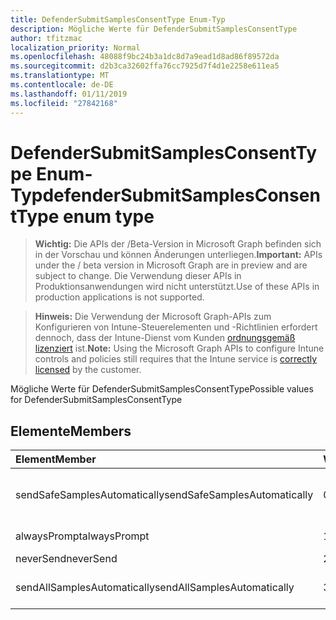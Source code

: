 ```yaml
---
title: DefenderSubmitSamplesConsentType Enum-Typ
description: Mögliche Werte für DefenderSubmitSamplesConsentType
author: tfitzmac
localization_priority: Normal
ms.openlocfilehash: 48088f9bc24b3a1dc8d7a9ead1d8ad86f89572da
ms.sourcegitcommit: d2b3ca32602ffa76cc7925d7f4d1e2258e611ea5
ms.translationtype: MT
ms.contentlocale: de-DE
ms.lasthandoff: 01/11/2019
ms.locfileid: "27842168"
---
```

# <a name="defendersubmitsamplesconsenttype-enum-type"></a><span data-ttu-id="ee62a-103">DefenderSubmitSamplesConsentType Enum-Typ</span><span class="sxs-lookup"><span data-stu-id="ee62a-103">defenderSubmitSamplesConsentType enum type</span></span>

> <span data-ttu-id="ee62a-104">**Wichtig:** Die APIs der /Beta-Version in Microsoft Graph befinden sich in der Vorschau und können Änderungen unterliegen.</span><span class="sxs-lookup"><span data-stu-id="ee62a-104">**Important:** APIs under the / beta version in Microsoft Graph are in preview and are subject to change.</span></span> <span data-ttu-id="ee62a-105">Die Verwendung dieser APIs in Produktionsanwendungen wird nicht unterstützt.</span><span class="sxs-lookup"><span data-stu-id="ee62a-105">Use of these APIs in production applications is not supported.</span></span>

> <span data-ttu-id="ee62a-106">**Hinweis:** Die Verwendung der Microsoft Graph-APIs zum Konfigurieren von Intune-Steuerelementen und -Richtlinien erfordert dennoch, dass der Intune-Dienst vom Kunden [ordnungsgemäß lizenziert](https://go.microsoft.com/fwlink/?linkid=839381) ist.</span><span class="sxs-lookup"><span data-stu-id="ee62a-106">**Note:** Using the Microsoft Graph APIs to configure Intune controls and policies still requires that the Intune service is [correctly licensed](https://go.microsoft.com/fwlink/?linkid=839381) by the customer.</span></span>

<span data-ttu-id="ee62a-107">Mögliche Werte für DefenderSubmitSamplesConsentType</span><span class="sxs-lookup"><span data-stu-id="ee62a-107">Possible values for DefenderSubmitSamplesConsentType</span></span>
## <a name="members"></a><span data-ttu-id="ee62a-108">Elemente</span><span class="sxs-lookup"><span data-stu-id="ee62a-108">Members</span></span>
|<span data-ttu-id="ee62a-109">Element</span><span class="sxs-lookup"><span data-stu-id="ee62a-109">Member</span></span>|<span data-ttu-id="ee62a-110">Wert</span><span class="sxs-lookup"><span data-stu-id="ee62a-110">Value</span></span>|<span data-ttu-id="ee62a-111">Beschreibung</span><span class="sxs-lookup"><span data-stu-id="ee62a-111">Description</span></span>|
|:---|:---|:---|
|<span data-ttu-id="ee62a-112">sendSafeSamplesAutomatically</span><span class="sxs-lookup"><span data-stu-id="ee62a-112">sendSafeSamplesAutomatically</span></span>|<span data-ttu-id="ee62a-113">0</span><span class="sxs-lookup"><span data-stu-id="ee62a-113">0</span></span>|<span data-ttu-id="ee62a-114">Beispiele für sichere automatisch senden</span><span class="sxs-lookup"><span data-stu-id="ee62a-114">Send safe samples automatically</span></span>|
|<span data-ttu-id="ee62a-115">alwaysPrompt</span><span class="sxs-lookup"><span data-stu-id="ee62a-115">alwaysPrompt</span></span>|<span data-ttu-id="ee62a-116">1</span><span class="sxs-lookup"><span data-stu-id="ee62a-116">1</span></span>|<span data-ttu-id="ee62a-117">Immer auffordern</span><span class="sxs-lookup"><span data-stu-id="ee62a-117">Always prompt</span></span>|
|<span data-ttu-id="ee62a-118">neverSend</span><span class="sxs-lookup"><span data-stu-id="ee62a-118">neverSend</span></span>|<span data-ttu-id="ee62a-119">2</span><span class="sxs-lookup"><span data-stu-id="ee62a-119">2</span></span>|<span data-ttu-id="ee62a-120">Nie senden</span><span class="sxs-lookup"><span data-stu-id="ee62a-120">Never send</span></span>|
|<span data-ttu-id="ee62a-121">sendAllSamplesAutomatically</span><span class="sxs-lookup"><span data-stu-id="ee62a-121">sendAllSamplesAutomatically</span></span>|<span data-ttu-id="ee62a-122">3</span><span class="sxs-lookup"><span data-stu-id="ee62a-122">3</span></span>|<span data-ttu-id="ee62a-123">Senden Sie alle Beispiele automatisch</span><span class="sxs-lookup"><span data-stu-id="ee62a-123">Send all samples automatically</span></span>|





